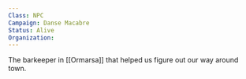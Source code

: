 ```yaml
---
Class: NPC
Campaign: Danse Macabre
Status: Alive
Organization:
---
```

The barkeeper in [[Ormarsa]] that helped us figure out our way around town.